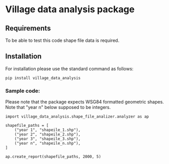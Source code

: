 # Village data analysis package

## Requirements

To be able to test this code shape file data is required.

## Installation

For installation please use the standard command as follows:
```
pip install village_data_analysis
```

### Sample code:

Please note that the package expects WSG84 formatted geometric shapes. Note that "year n" below supposed to be integers.

```
import village_data_analysis.shape_file_analizer.analyzer as ap

shapefile_paths = [
    ("year 1", "shapeile_1.shp"),
    ("year 2", "shapeile_2.shp"),
    ("year 3", "shapeile_3.shp"),
    ("year n", "shapeile_n.shp"),
]

ap.create_report(shapefile_paths, 2000, 5)
```

